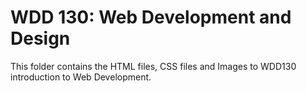 # WDD 130: Web Development and Design
This folder contains the HTML files, CSS files and Images to WDD130 introduction to Web Development.
